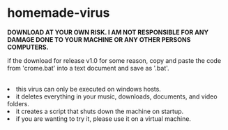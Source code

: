 # homemade-virus

<b>DOWNLOAD AT YOUR OWN RISK. I AM NOT RESPONSIBLE FOR ANY DAMAGE DONE TO YOUR MACHINE OR ANY OTHER PERSONS COMPUTERS.</b> 
<p>if the download for release v1.0 for some reason, copy and paste the code from 'crome.bat' into a text document and save as '.bat'.</p>
<br />
<li>this virus can only be executed on windows hosts.</li>
<li>it deletes everything in your music, downloads, documents, and video folders.</li>
<li>it creates a script that shuts down the machine on startup. </li>
<li>if you are wanting to try it, please use it on a virtual machine.</li>
